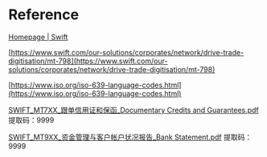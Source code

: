 # Reference

[Homepage | Swift](https://www.swift.com)

[https://www.swift.com/our-solutions/corporates/network/drive-trade-digitisation/mt-798](https://www.swift.com/our-solutions/corporates/network/drive-trade-digitisation/mt-798)

[https://www.iso.org/iso-639-language-codes.html](https://www.iso.org/iso-639-language-codes.html)

[SWIFT_MT7XX_跟单信用证和保函_Documentary Credits and Guarantees.pdf](https://pan.baidu.com/s/1_bZiD2G8HTcPtDbO5-oYBg)
提取码：9999

[SWIFT_MT9XX_资金管理与客户帐户状况报告_Bank Statement.pdf](https://pan.baidu.com/s/1sg-GbNGbDxoFlLqmHad6Yw)
提取码：9999
